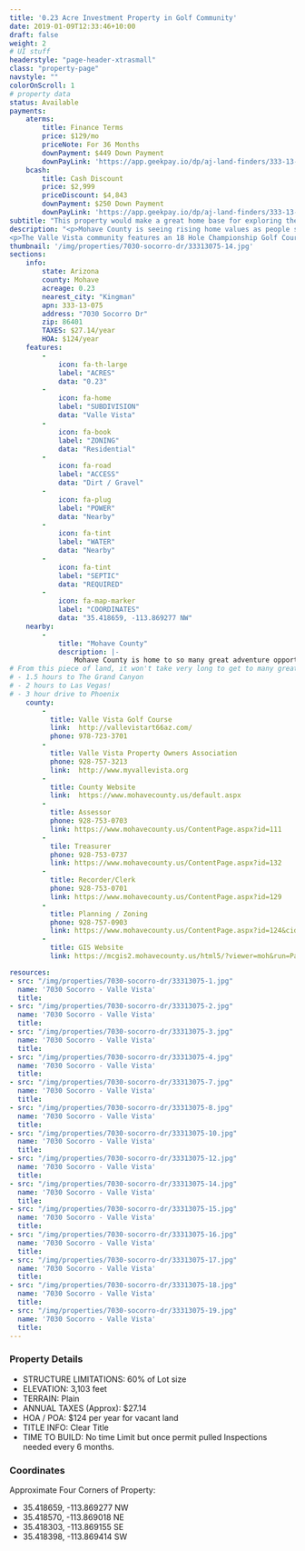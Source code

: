 ```yaml
---
title: '0.23 Acre Investment Property in Golf Community'
date: 2019-01-09T12:33:46+10:00
draft: false
weight: 2
# UI stuff
headerstyle: "page-header-xtrasmall"
class: "property-page"
navstyle: ""
colorOnScroll: 1
# property data
status: Available
payments:
    aterms:
        title: Finance Terms
        price: $129/mo
        priceNote: For 36 Months
        downPayment: $449 Down Payment
        downPayLink: 'https://app.geekpay.io/dp/aj-land-finders/333-13-141-terms-down-payment'
    bcash:
        title: Cash Discount 
        price: $2,999
        priceDiscount: $4,843
        downPayment: $250 Down Payment
        downPayLink: 'https://app.geekpay.io/dp/aj-land-finders/333-13-141-cash-down-payment'        
subtitle: "This property would make a great home base for exploring the famous RT-66 that starts nearby!"
description: "<p>Mohave County is seeing rising home values as people seek to escape the busy cities and enjoy the crystal clear blue skies - now is the time to invest!</p>
<p>The Valle Vista community features an 18 Hole Championship Golf Course complete with Club House, Restaurant & Bar, and Pro Shop. Located right in the community is also a beautiful park that includes a community pool, tennis courts, and playground. The community calendar is jam-packed with activities for all ages.</p>"
thumbnail: '/img/properties/7030-socorro-dr/33313075-14.jpg'
sections:
    info: 
        state: Arizona
        county: Mohave
        acreage: 0.23
        nearest_city: "Kingman"
        apn: 333-13-075
        address: "7030 Socorro Dr"
        zip: 86401 
        TAXES: $27.14/year
        HOA: $124/year
    features:
        -
            icon: fa-th-large
            label: "ACRES"
            data: "0.23"
        -
            icon: fa-home
            label: "SUBDIVISION"
            data: "Valle Vista"
        -
            icon: fa-book
            label: "ZONING"
            data: "Residential"
        -
            icon: fa-road
            label: "ACCESS"
            data: "Dirt / Gravel"
        -
            icon: fa-plug
            label: "POWER"
            data: "Nearby"
        -
            icon: fa-tint
            label: "WATER"
            data: "Nearby"
        -
            icon: fa-tint
            label: "SEPTIC"
            data: "REQUIRED"
        -
            icon: fa-map-marker 
            label: "COORDINATES"
            data: "35.418659, -113.869277 NW"
    nearby:
        -
            title: "Mohave County"
            description: |-
                Mohave County is home to so many great adventure opportunities! You can hang out above the Grand Canyon on the Skywalk, see London Bridge or explore Parashant National Monument Park. If water is more your thing, Lake Havasu is just an hour away. 
# From this piece of land, it won't take very long to get to many great destinations:
# - 1.5 hours to The Grand Canyon
# - 2 hours to Las Vegas!
# - 3 hour drive to Phoenix 
    county:
        - 
          title: Valle Vista Golf Course 
          link:  http://vallevistart66az.com/
          phone: 978-723-3701
        - 
          title: Valle Vista Property Owners Association
          phone: 928-757-3213
          link:  http://www.myvallevista.org
        - 
          title: County Website
          link:	 https://www.mohavecounty.us/default.aspx
        - 
          title: Assessor
          phone: 928-753-0703
          link: https://www.mohavecounty.us/ContentPage.aspx?id=111
        - 
          tile: Treasurer
          phone: 928-753-0737
          link: https://www.mohavecounty.us/ContentPage.aspx?id=132
        -
          title: Recorder/Clerk
          phone: 928-753-0701
          link: https://www.mohavecounty.us/ContentPage.aspx?id=129
        -
          title: Planning / Zoning
          phone: 928-757-0903 
          link: https://www.mohavecounty.us/ContentPage.aspx?id=124&cid=360 
        - 
          title: GIS Website
          link:	https://mcgis2.mohavecounty.us/html5/?viewer=moh&run=ParcelIDSearch&ParcelId

resources: 
- src: "/img/properties/7030-socorro-dr/33313075-1.jpg"
  name: '7030 Socorro - Valle Vista'
  title: 
- src: "/img/properties/7030-socorro-dr/33313075-2.jpg"
  name: '7030 Socorro - Valle Vista'
  title: 
- src: "/img/properties/7030-socorro-dr/33313075-3.jpg"
  name: '7030 Socorro - Valle Vista'
  title:
- src: "/img/properties/7030-socorro-dr/33313075-4.jpg"
  name: '7030 Socorro - Valle Vista'
  title:
- src: "/img/properties/7030-socorro-dr/33313075-7.jpg"
  name: '7030 Socorro - Valle Vista'
  title: 
- src: "/img/properties/7030-socorro-dr/33313075-8.jpg"
  name: '7030 Socorro - Valle Vista'
  title: 
- src: "/img/properties/7030-socorro-dr/33313075-10.jpg"
  name: '7030 Socorro - Valle Vista'
  title: 
- src: "/img/properties/7030-socorro-dr/33313075-12.jpg"
  name: '7030 Socorro - Valle Vista'
  title: 
- src: "/img/properties/7030-socorro-dr/33313075-14.jpg"
  name: '7030 Socorro - Valle Vista'
  title: 
- src: "/img/properties/7030-socorro-dr/33313075-15.jpg"
  name: '7030 Socorro - Valle Vista'
  title: 
- src: "/img/properties/7030-socorro-dr/33313075-16.jpg"
  name: '7030 Socorro - Valle Vista'
  title: 
- src: "/img/properties/7030-socorro-dr/33313075-17.jpg"
  name: '7030 Socorro - Valle Vista'
  title: 
- src: "/img/properties/7030-socorro-dr/33313075-18.jpg"
  name: '7030 Socorro - Valle Vista'
  title: 
- src: "/img/properties/7030-socorro-dr/33313075-19.jpg"
  name: '7030 Socorro - Valle Vista'
  title: 
---
```




### Property Details
- STRUCTURE LIMITATIONS: 60% of Lot size
- ELEVATION: 3,103 feet
- TERRAIN: Plain
- ANNUAL TAXES (Approx): $27.14
- HOA / POA: $124 per year for vacant land
- TITLE INFO: Clear Title
- TIME TO BUILD: No time Limit but once permit pulled Inspections needed every 6 months.


### Coordinates
Approximate Four Corners of Property:

* 35.418659, -113.869277 NW
* 35.418570, -113.869018 NE
* 35.418303, -113.869155 SE
* 35.418398, -113.869414 SW



